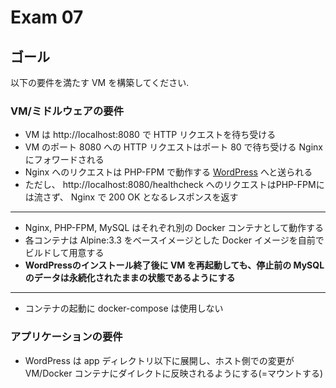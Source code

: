 # Exam 07

## ゴール

以下の要件を満たす VM を構築してください.

### VM/ミドルウェアの要件

- VM は http://localhost:8080 で HTTP リクエストを待ち受ける
- VM のポート 8080 への HTTP リクエストはポート 80 で待ち受ける Nginx にフォワードされる
- Nginx へのリクエストは PHP-FPM で動作する [WordPress](https://ja.wordpress.org/) へと送られる
- ただし、 http://localhost:8080/healthcheck へのリクエストはPHP-FPMには流さず、 Nginx で 200 OK となるレスポンスを返す

---

- Nginx, PHP-FPM, MySQL はそれぞれ別の Docker コンテナとして動作する
- 各コンテナは Alpine:3.3 をベースイメージとした Docker イメージを自前でビルドして用意する
- **WordPressのインストール終了後に VM を再起動しても、停止前の MySQL のデータは永続化されたままの状態であるようにする**

---

- コンテナの起動に docker-compose は使用しない

### アプリケーションの要件

- WordPress は app ディレクトリ以下に展開し、ホスト側での変更が VM/Docker コンテナにダイレクトに反映されるようにする(=マウントする)

